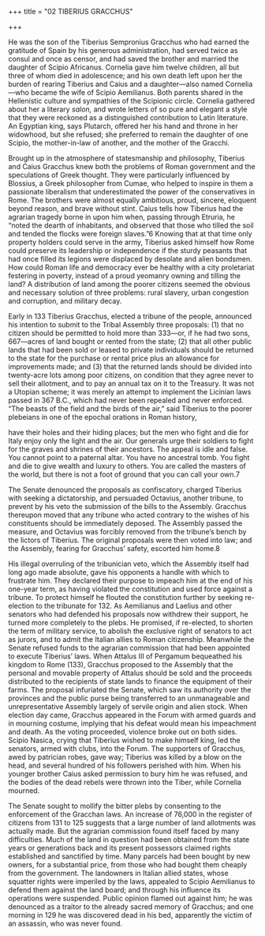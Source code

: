 +++
title = "02 TIBERIUS GRACCHUS"

+++

He was the son of the Tiberius Sempronius Gracchus who had earned the gratitude of Spain by his generous administration, had served twice as consul and once as censor, and had saved the brother and married the daughter of Scipio Africanus. Cornelia gave him twelve children, all but three of whom died in adolescence; and his own death left upon her the burden of rearing Tiberius and Caius and a daughter—also named Cornelia—who became the wife of Scipio Aemilianus. Both parents shared in the Hellenistic culture and sympathies of the Scipionic circle. Cornelia gathered about her a literary *salon,* and wrote letters of so pure and elegant a style that they were reckoned as a distinguished contribution to Latin literature. An Egyptian king, says Plutarch, offered her his hand and throne in her widowhood, but she refused; she preferred to remain the daughter of one Scipio, the mother-in-law of another, and the mother of the Gracchi.

Brought up in the atmosphere of statesmanship and philosophy, Tiberius and Caius Gracchus knew both the problems of Roman government and the speculations of Greek thought. They were particularly influenced by Blossius, a Greek philosopher from Cumae, who helped to inspire in them a passionate liberalism that underestimated the power of the conservatives in Rome. The brothers were almost equally ambitious, proud, sincere, eloquent beyond reason, and brave without stint. Caius tells how Tiberius had the agrarian tragedy borne in upon him when, passing through Etruria, he “noted the dearth of inhabitants, and observed that those who tilled the soil and tended the flocks were foreign slaves.”6 Knowing that at that time only property holders could serve in the army, Tiberius asked himself how Rome could preserve its leadership or independence if the sturdy peasants that had once filled its legions were displaced by desolate and alien bondsmen. How could Roman life and democracy ever be healthy with a city proletariat festering in poverty, instead of a proud yeomanry owning and tilling the land? A distribution of land among the poorer citizens seemed the obvious and necessary solution of three problems: rural slavery, urban congestion and corruption, and military decay.

Early in 133 Tiberius Gracchus, elected a tribune of the people, announced his intention to submit to the Tribal Assembly three proposals: \(1\) that no citizen should be permitted to hold more than 333—or, if he had two sons, 667—acres of land bought or rented from the state; \(2\) that all other public lands that had been sold or leased to private individuals should be returned to the state for the purchase or rental price plus an allowance for improvements made; and \(3\) that the returned lands should be divided into twenty-acre lots among poor citizens, on condition that they agree never to sell their allotment, and to pay an annual tax on it to the Treasury. It was not a Utopian scheme; it was merely an attempt to implement the Licinian laws passed in 367 B.C., which had never been repealed and never enforced. “The beasts of the field and the birds of the air,” said Tiberius to the poorer plebeians in one of the epochal orations in Roman history,

have their holes and their hiding places; but the men who fight and die for Italy enjoy only the light and the air. Our generals urge their soldiers to fight for the graves and shrines of their ancestors. The appeal is idle and false. You cannot point to a paternal altar. You have no ancestral tomb. You fight and die to give wealth and luxury to others. You are called the masters of the world, but there is not a foot of ground that you can call your own.7

The Senate denounced the proposals as confiscatory, charged Tiberius with seeking a dictatorship, and persuaded Octavius, another tribune, to prevent by his veto the submission of the bills to the Assembly. Gracchus thereupon moved that any tribune who acted contrary to the wishes of his constituents should be immediately deposed. The Assembly passed the measure, and Octavius was forcibly removed from the tribune’s bench by the lictors of Tiberius. The original proposals were then voted into law; and the Assembly, fearing for Gracchus’ safety, escorted him home.8

His illegal overruling of the tribunician veto, which the Assembly itself had long ago made absolute, gave his opponents a handle with which to frustrate him. They declared their purpose to impeach him at the end of his one-year term, as having violated the constitution and used force against a tribune. To protect himself he flouted the constitution further by seeking re-election to the tribunate for 132. As Aemilianus and Laelius and other senators who had defended his proposals now withdrew their support, he turned more completely to the plebs. He promised, if re-elected, to shorten the term of military service, to abolish the exclusive right of senators to act as jurors, and to admit the Italian allies to Roman citizenship. Meanwhile the Senate refused funds to the agrarian commission that had been appointed to execute Tiberius’ laws. When Attalus III of Pergamum bequeathed his kingdom to Rome \(133\), Gracchus proposed to the Assembly that the personal and movable property of Attalus should be sold and the proceeds distributed to the recipients of state lands to finance the equipment of their farms. The proposal infuriated the Senate, which saw its authority over the provinces and the public purse being transferred to an unmanageable and unrepresentative Assembly largely of servile origin and alien stock. When election day came, Gracchus appeared in the Forum with armed guards and in mourning costume, implying that his defeat would mean his impeachment and death. As the voting proceeded, violence broke out on both sides. Scipio Nasica, crying that Tiberius wished to make himself king, led the senators, armed with clubs, into the Forum. The supporters of Gracchus, awed by patrician robes, gave way; Tiberius was killed by a blow on the head, and several hundred of his followers perished with him. When his younger brother Caius asked permission to bury him he was refused, and the bodies of the dead rebels were thrown into the Tiber, while Cornelia mourned.

The Senate sought to mollify the bitter plebs by consenting to the enforcement of the Gracchan laws. An increase of 76,000 in the register of citizens from 131 to 125 suggests that a large number of land allotments was actually made. But the agrarian commission found itself faced by many difficulties. Much of the land in question had been obtained from the state years or generations back and its present possessors claimed rights established and sanctified by time. Many parcels had been bought by new owners, for a substantial price, from those who had bought them cheaply from the government. The landowners in Italian allied states, whose squatter rights were imperiled by the laws, appealed to Scipio Aemilianus to defend them against the land board; and through his influence its operations were suspended. Public opinion flamed out against him; he was denounced as a traitor to the already sacred memory of Gracchus; and one morning in 129 he was discovered dead in his bed, apparently the victim of an assassin, who was never found.


